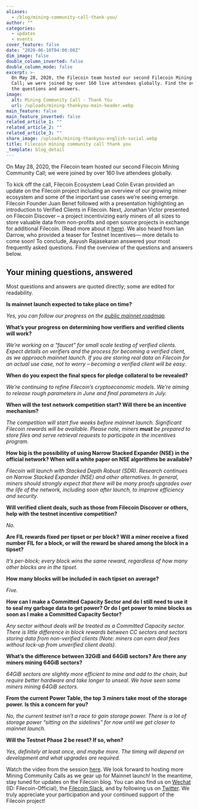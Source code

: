 ```yaml
---
aliases:
  - /blog/mining-community-call-thank-you/
author: ""
categories:
  - updates
  - events
cover_feature: false
date: "2020-06-10T04:00:00Z"
dim_image: false
double_column_inverted: false
double_column_mode: false
excerpt: >-
  On May 28, 2020, the Filecoin team hosted our second Filecoin Mining Community
  Call; we were joined by over 160 live attendees globally. Find the overview of
  the questions and answers.
image:
  alt: Mining Community Call - Thank You
  url: /uploads/mining-thankyou-main-header.webp
main_feature: false
main_feature_inverted: false
related_article_1: ""
related_article_2: ""
related_article_3: ""
share_image: /uploads/mining-thankyou-english-social.webp
title: Filecoin mining community call thank you
_template: blog_detail
---
```


On May 28, 2020, the Filecoin team hosted our second Filecoin Mining Community Call; we were joined by over 160 live attendees globally.

To kick off the call, Filecoin Ecosystem Lead Colin Evran provided an update on the Filecoin project including an overview of our growing miner ecosystem and some of the important use cases we’re seeing emerge. Filecoin Founder Juan Benet followed with a presentation highlighting an introduction to Verified Clients in Filecoin. Next, Jonathan Victor presented on Filecoin Discover – a project incentivizing early miners of all sizes to store valuable data from non-profits and open source projects in exchange for additional Filecoin. (Read more about it [here](https://filecoin.io/blog/intro-filecoin-discover/)). We also heard from Ian Darrow, who provided a teaser for Testnet Incentives— more details to come soon! To conclude, Aayush Rajasekaran answered your most frequently asked questions. Find the overview of the questions and answers below.

## Your mining questions, answered

Most questions and answers are quoted directly; some are edited for readability.

**Is mainnet launch expected to take place on time?**

_Yes, you can follow our progress on the_ [_public mainnet roadmap_](https://app.instagantt.com/shared/s/1152992274307505/latest)_._

**What’s your progress on determining how verifiers and verified clients will work?**

_We’re working on a “faucet” for small scale testing of verified clients. Expect details on verifiers and the process for becoming a verified client, as we approach mainnet launch. If you are storing real data on Filecoin for an actual use case, not to worry – becoming a verified client will be easy._

**When do you expect the final specs for pledge collateral to be revealed?**

_We’re continuing to refine Filecoin’s cryptoeconomic models. We’re aiming to release rough parameters in June and final parameters in July._

**When will the test network competition start? Will there be an incentive mechanism?**

_The competition will start five weeks before mainnet launch. Significant Filecoin rewards will be available. Please note, miners **must** be prepared to store files and serve retrieval requests to participate in the incentives program._

**How big is the possibility of using Narrow Stacked Expander (NSE) in the official network? When will a white paper on NSE algorithms be available?**

_Filecoin will launch with Stacked Depth Robust (SDR). Research continues on Narrow Stacked Expander (NSE) and other alternatives. In general, miners should strongly expect that there will be many proofs upgrades over the life of the network, including soon after launch, to improve efficiency and security._

**Will verified client deals, such as those from Filecoin Discover or others, help with the testnet incentive competition?**

_No._

**Are FIL rewards fixed per tipset or per block? Will a miner receive a fixed number FIL for a block, or will the reward be shared among the block in a tipset?**

_It’s per-block; every block wins the same reward, regardless of how many other blocks are in the tipset._

**How many blocks will be included in each tipset on average?**

_Five._

**How can I make a Committed Capacity Sector and do I still need to use it to seal my garbage data to get power? Or do I get power to mine blocks as soon as I make a Committed Capacity Sector?**

_Any sector without deals will be treated as a Committed Capacity sector. There is little difference in block rewards between CC sectors and sectors storing data from non-verified clients (Note: miners can earn deal fees without lock-up from unverified client deals)._

**What’s the difference between 32GiB and 64GiB sectors? Are there any miners mining 64GiB sectors?**

_64GiB sectors are slightly more efficient to mine and add to the chain, but require better hardware and take longer to unseal. We have seen some miners mining 64GiB sectors._

**From the current Power Table, the top 3 miners take most of the storage power. Is this a concern for you?**

_No, the current testnet isn’t a race to gain storage power. There is a lot of storage power “sitting on the sidelines” for now until we get closer to mainnet launch._

**Will the Testnet Phase 2 be reset? If so, when?**

_Yes, definitely at least once, and maybe more. The timing will depend on development and what upgrades are required._

Watch the video from the session [here](https://youtu.be/q5Vwr0cwQuY). We look forward to hosting more Mining Community Calls as we gear up for Mainnet launch! In the meantime, stay tuned for updates on the Filecoin blog. You can also find us on [Wechat](https://www.wechat.com/en/) (ID: Filecoin-Official), the [Filecoin Slack](https://join.slack.com/t/filecoinproject/shared_invite/zt-dj58b7fq-weyaTEvjHoYF_ENkQHR6Ig), and by following us on [Twitter](https://twitter.com/Filecoin). We truly appreciate your participation and your continued support of the Filecoin project!
